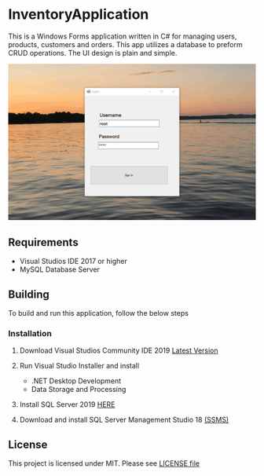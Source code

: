 # InventoryApplication

This is a Windows Forms application written in C# for managing users, products, customers and orders. This app utilizes a database to preform CRUD operations. The UI design is plain and simple.

![Inv-APp](resources/inv-app.gif)

## Requirements
* Visual Studios IDE 2017 or higher
* MySQL Database Server

## Building
To build and run this application, follow the below steps
### Installation
1. Download Visual Studios Community IDE 2019 [Latest Version](https://visualstudio.microsoft.com/vs/)
2. Run Visual Studio Installer and install
    - .NET Desktop Development
    - Data Storage and Processing
    
3. Install SQL Server 2019 [HERE](https://www.microsoft.com/en-us/sql-server/sql-server-downloads)
4. Download and install SQL Server Management Studio 18 [(SSMS)](https://docs.microsoft.com/en-us/sql/ssms/download-sql-server-management-studio-ssms?view=sql-server-ver15) 
 

## License
This project is licensed under MIT. Please see [LICENSE file](https://github.com/nate51315/InventoryApplication/blob/master/LICENSE)
